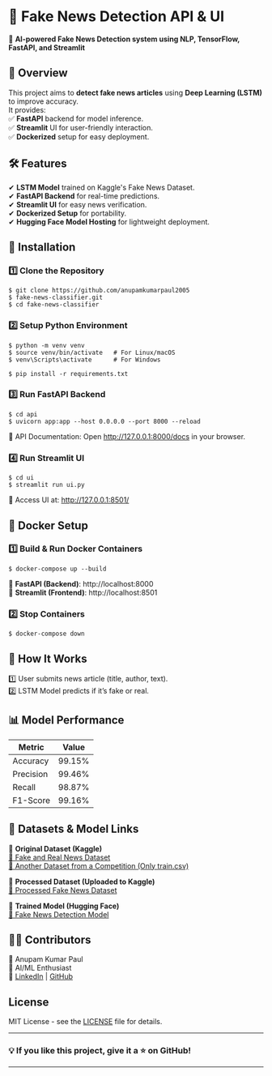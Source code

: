 ﻿# 📰 Fake News Detection API & UI  
🚀 **AI-powered Fake News Detection system using NLP, TensorFlow, FastAPI, and Streamlit**  


## 📌 Overview  
This project aims to **detect fake news articles** using **Deep Learning (LSTM)** to improve accuracy.  
It provides:  
✅ **FastAPI** backend for model inference.  
✅ **Streamlit** UI for user-friendly interaction.  
✅ **Dockerized** setup for easy deployment.  


## 🛠️ Features
✔ **LSTM Model** trained on Kaggle's Fake News Dataset.   
✔ **FastAPI Backend** for real-time predictions.  
✔ **Streamlit UI** for easy news verification.  
✔ **Dockerized Setup** for portability.  
✔ **Hugging Face Model Hosting** for lightweight deployment.  


## 🚀 Installation
### 1️⃣ Clone the Repository
```
$ git clone https://github.com/anupamkumarpaul2005
$ fake-news-classifier.git
$ cd fake-news-classifier
```
### 2️⃣ Setup Python Environment
```
$ python -m venv venv
$ source venv/bin/activate   # For Linux/macOS
$ venv\Scripts\activate      # For Windows

$ pip install -r requirements.txt
```
### 3️⃣ Run FastAPI Backend
```
$ cd api
$ uvicorn app:app --host 0.0.0.0 --port 8000 --reload
```
📌 API Documentation: Open http://127.0.0.1:8000/docs in your browser.
### 4️⃣ Run Streamlit UI
```
$ cd ui
$ streamlit run ui.py
```
📌 Access UI at: http://127.0.0.1:8501/


## 🐳 Docker Setup
### 1️⃣ Build & Run Docker Containers
```
$ docker-compose up --build
```
📌 **FastAPI (Backend)**: http://localhost:8000  
📌 **Streamlit (Frontend)**: http://localhost:8501
### 2️⃣ Stop Containers
```
$ docker-compose down
```


## 🧠 How It Works
1️⃣ User submits news article (title, author, text).  
2️⃣ LSTM Model predicts if it’s fake or real.


## 📊 Model Performance

| Metric | Value |
|--------|-------|
|Accuracy|99.15%|
|Precision|99.46%|
|Recall|98.87%|
|F1-Score|99.16%|

## 📂 Datasets & Model Links

📌 **Original Dataset (Kaggle)**  
[🔗 Fake and Real News Dataset](https://www.kaggle.com/datasets/clmentbisaillon/fake-and-real-news-dataset/)  
[🔗 Another Dataset from a Competition (Only train.csv)](https://www.kaggle.com/c/fake-news/data)

📌 **Processed Dataset (Uploaded to Kaggle)**  
[🔗 Processed Fake News Dataset](https://www.kaggle.com/datasets/anupampaul005/fake-news-dataset)  

📌 **Trained Model (Hugging Face)**  
[🔗 Fake News Detection Model](https://huggingface.co/Yoppsoic/fake-news-lstm-model/tree/main)  


## 👨‍💻 Contributors
👤 Anupam Kumar Paul  
📌 AI/ML Enthusiast  
🔗 [LinkedIn](https://www.linkedin.com/in/anupamkumarpaul/) | [GitHub](https://github.com/anupamkumarpaul2005)

## License
MIT License - see the [LICENSE](LICENSE) file for details.

---
### 💡 If you like this project, give it a ⭐ on GitHub!
---
